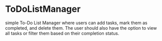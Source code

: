 # ToDoListManager
simple To-Do List Manager where users can add tasks, mark them as completed, and delete them. The user should also have the option to view all tasks or filter them based on their completion status.
